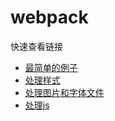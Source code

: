 # webpack

快速查看链接

- [最简单的例子](https://github.com/mx52jing/webpack/tree/master/%E6%9C%80%E7%AE%80%E5%8D%95%E7%9A%84%E4%BE%8B%E5%AD%90)
- [处理样式](https://github.com/mx52jing/webpack/tree/master/%E5%A4%84%E7%90%86%E6%A0%B7%E5%BC%8F)
- [处理图片和字体文件](https://github.com/mx52jing/webpack/tree/master/%E5%A4%84%E7%90%86%E5%9B%BE%E7%89%87%E5%92%8C%E5%AD%97%E4%BD%93%E6%96%87%E4%BB%B6)
- [处理js](https://github.com/mx52jing/webpack/tree/master/%E5%A4%84%E7%90%86js%E9%AB%98%E7%BA%A7%E8%AF%AD%E6%B3%95)
